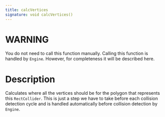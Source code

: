 ```yaml
---
title: calcVertices
signature: void calcVertices()
---
```


# WARNING
You do not need to call this function manually. Calling this function is handled by `Engine`. However, for completeness it will be described here.

# Description
Calculates where all the vertices should be for the polygon that represents this `RectCollider`. This is just a step we have to take before each collision detection cycle and is handled automatically before collision detection by `Engine`.
